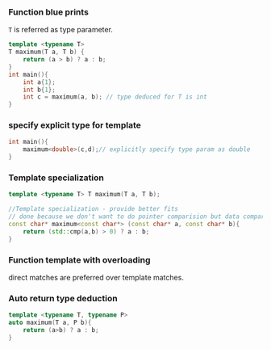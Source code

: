 

### Function blue prints

`T` is referred as type parameter.

```cpp
template <typename T>
T maximum(T a, T b) {
    return (a > b) ? a : b;
}
int main(){
    int a{1};
    int b{1};
    int c = maximum(a, b); // type deduced for T is int
}
```

### specify explicit type for template


```cpp
int main(){
    maximum<double>(c,d);// explicitly specify type param as double
}
```

### Template specialization

```cpp
template <typename T> T maximum(T a, T b);

//Template specialization - provide better fits 
// done because we don't want to do pointer comparision but data comparision
const char* maximum<const char*> (const char* a, const char* b){
    return (std::cmp(a,b) > 0) ? a : b;
}
```

### Function template with overloading


direct matches are preferred over template matches.


### Auto return type deduction

```cpp
template <typename T, typename P>
auto maximum(T a, P b){
    return (a>b) ? a : b;
}
```